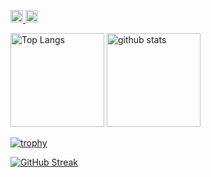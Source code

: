 <p align="left">
  <a href="https://twitter.com/hirokazu92">
    <img height="20" src="https://img.shields.io/twitter/follow/hirokazu92?label=Twitter&logo=twitter&style=flat" />
  </a>
  <a href="https://stackoverflow.com/users/19910987/hirokazu-nakao">
    <img height="20" src="https://img.shields.io/stackexchange/stackoverflow/r/19910987?label=StackOverflow&logo=stack-overflow&style=flat" />
  </a>
</p>
<p align="left"> 
  <img alt="Top Langs" height="150px" src="https://github-readme-stats.vercel.app/api/top-langs/?username=hirokazu1209&layout=compact&show_icons=true" />
  <img alt="github stats" height="150px" src="https://github-readme-stats.vercel.app/api?username=hirokazu1209&show_icons=ture" />
</p>

[![trophy](https://github-profile-trophy.vercel.app/?username=hirokazu1209&row=1&column=6&margin-w=15&theme=chalk)](https://github.com/ryo-ma/github-profile-trophy)

[![GitHub Streak](http://github-readme-streak-stats.herokuapp.com?user=hirokazu1209&theme=blueberry_duo&border_radius=5&margin-w=15)](https://git.io/streak-stats)
